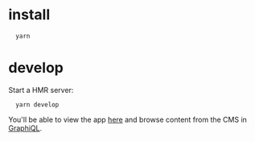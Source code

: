# install
```shell
  yarn
```

# develop
Start a HMR server:
```shell
  yarn develop
```
You'll be able to view the app [here](http://localhost:8000) and browse content from the CMS in [GraphiQL](http://localhost:8000/___graphql).
